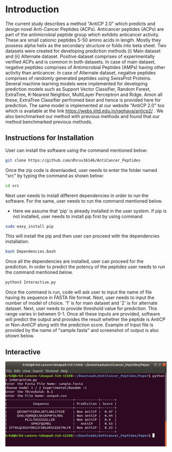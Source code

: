 # Introduction
The current study describes a method "AntiCP 2.0" which predicts and design novel Anti-Cancer Peptides (ACPs). Anticancer peptides (ACPs) are part of the antimicrobial peptide group which exhibits anticancer activity. These are small cationic peptides 5-50 amino acids in length. Mostly they possess alpha helix as the secondary structure or folds into beta sheet.
Two datasets were created for developing prediction methods (i) Main dataset and (ii) Alternate dataset. Positive dataset comprises of experimentally verified ACPs and is common in both datasets. In case of main dataset, negative peptides comprises of Antimicrobial Peptides (AMPs) having other activity than anticancer. In case of Alternate dataset, negative peptides comprises of randomly generated peptides using SwissProt Proteins.
Several machine learning models were implemented for developing prediction models such as Support Vector Classifier, Random Forest, ExtraTree, K-Nearest Neighbor, MultiLayer Perceptron and Ridge. Amon all these, ExtraTree Classifier perfromed best and hence is provided here for prediction. The same model is implemented at our website "AntiCP 2.0" too which is available at the link https://webs.iiitd.edu.in/raghava/anticp2/ .
We also benchmarked our method with previous methods and found that our method benchmarked previous methods.

## Instructions for Installation 
User can install the software using the command mentioned below:

```bash
git clone https://github.com/dhruv16146/AntiCancer_Peptides 
```
Once the zip code is downlaoded, user needs to enter the folder named "src" by typing the command as shown below:

```bash
cd src
```
Next user needs to install different dependencies in order to run the software. For the same, user needs to run the command mentioned below.
* Here we assume that 'pip' is already installed in the user system. If pip is not installed, user needs to install pip first by using command

```bash
sudo easy_install pip
```
This will install the pip and then user can proceed with the dependencies installation.

```bash
bash Dependencies.bash 
```
Once all the dependencies are installed, user can proceed for the prediction. In order to predict the potency of the peptides user needs to run the command mentioned below. 

```bash
python3 Interactive.py
```
Once the command is run, code will ask user to input the name of file having its sequence in FASTA file format. Next, user needs to input the number of model of choice. '1' is for main dataset and '2' is for alternate dataset. Next, user needs to provide threshold value for prediction. This range varies in between 0-1. Once all these inputs are provided, software will predict the output and provides the result whether the peptide is AntiCP or Non-AntiCP along with the prediction score. Example of Input file is provided by the name of "sample.fasta" and screenshot of output is also shown below.

## Interactive
![Screenshot](Screenshot.png)
